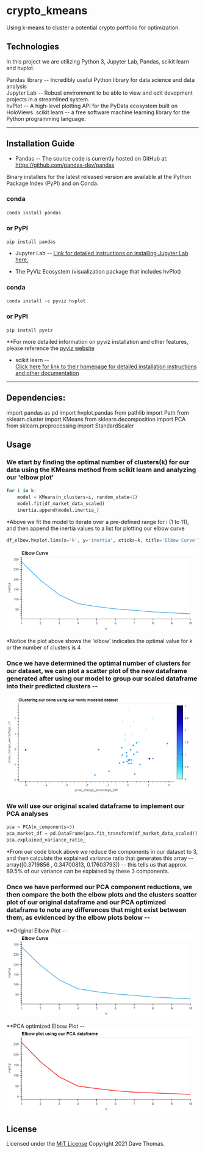 # crypto_kmeans
Using k-means to cluster a potential crypto portfolio for optimization.

## Technologies

In this project we are utilizing Python 3, Jupyter Lab, Pandas, scikit learn and hvplot.   

Pandas library -- Incredibly useful Python library for data science and data analysis  
Jupyter Lab -- Robust environment to be able to view and edit devopment projects in a streamlined system.  
hvPlot -- A high-level plotting API for the PyData ecosystem built on HoloViews.
scikit learn -- a free software machine learning library for the Python programming language.

---

## Installation Guide

* Pandas -- The source code is currently hosted on GitHub at: https://github.com/pandas-dev/pandas

Binary installers for the latest released version are available at the Python Package Index (PyPI) and on Conda.

### conda
`conda install pandas`
### or PyPI
`pip install pandas`

* Jupyter Lab -- 
    [Link for detailed instructions on installing Jupyter Lab here.](https://jupyter.org/install)  
    
*  The PyViz Ecosystem (visualization package that includes hvPlot)  

### conda
`conda install -c pyviz hvplot`
### or PyPI
`pip install pyviz`  

**For more detailed information on pyviz installation and other features, please reference the [pyviz website](https://pyviz.org/)
 

*  scikit learn --  
    [Click here for link to their homepage for detailed installation instructions and other documentation](https://scikit-learn.org/stable/) 
    
---
## Dependencies:  

import pandas as pd
import hvplot.pandas
from pathlib import Path
from sklearn.cluster import KMeans
from sklearn.decomposition import PCA
from sklearn.preprocessing import StandardScaler

## Usage

### We start by finding the optimal number of clusters(k) for our data using the KMeans method from scikit learn and analyzing our 'elbow plot'  

```python  
for i in k:
    model = KMeans(n_clusters=i, random_state=1)
    model.fit(df_market_data_scaled)
    inertia.append(model.inertia_)  
```  
*Above we fit the model to iterate over a pre-defined range for i (1 to 11), and then append the inertia values to a list for plotting our elbow curve  

```python  
df_elbow.hvplot.line(x='k', y='inertia', xticks=k, title='Elbow Curve')  
```  
![Elbow plot](./Resources/elbow_plot.png)  

*Notice the plot above shows the 'elbow' indicates the optimal value for k or the number of clusters is 4  


### Once we have determined the optimal number of clusters for our dataset, we can plot a scatter plot of the new dataframe generated after using our model to group our scaled dataframe into their predicted clusters  --  

![Scatter Plot](./Resources/clusters_scatter.png)

  
### We will use our original scaled dataframe to implement our PCA analyses  

```python
pca = PCA(n_components=3)  
pca_market_df = pd.DataFrame(pca.fit_transform(df_market_data_scaled))  
pca.explained_variance_ratio_  
```  
*From our code block above we reduce the components in our dataset to 3, and then calculate the explained variance ratio that generates this array -- array([0.3719856 , 0.34700813, 0.17603793]) -- this tells us that approx. 89.5% of our variance can be explained by these 3 components.

### Once we have performed our PCA component reductions, we then compare the both the elbow plots and the clusters scatter plot of our original dataframe and our PCA optimized dataframe to note any differences that might exist between them, as evidenced by the elbow plots below -- 

**Original Elbow Plot --  
![Original](./Resources/elbow_plot.png)  

**PCA optimized Elbow Plot --  
![PCA](./Resources/pca_elbow_plot.png)





## License

Licensed under the [MIT License](https://github.com/git/git-scm.com/blob/main/MIT-LICENSE.txt)  Copyright 2021 Dave Thomas.



